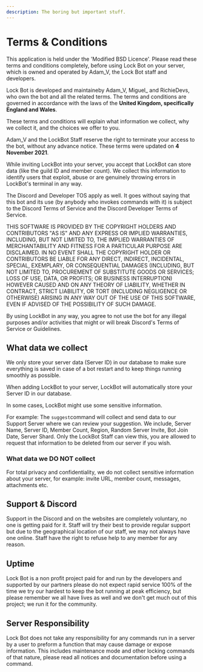 ```yaml
---
description: The boring but important stuff.
---
```


# Terms & Conditions

This application is held under the 'Modified BSD Licence'. Please read these terms and conditions completely, before using Lock Bot on your server, which is owned and operated by Adam\_V, the Lock Bot staff and developers.

Lock Bot is developed and maintaineby Adam\_V, Miguel\_ and RichieDevs, who own the bot and all the related terms. The terms and conditions are governed in accordance with the laws of the **United Kingdom, specifically England and Wales**.

These terms and conditions will explain what information we collect, why we collect it, and the choices we offer to you.

Adam\_V and the LockBot Staff reserve the right to terminate your access to the bot, without any advance notice. These terms were updated on **4 November 2021**.

While inviting LockBot into your server, you accept that LockBot can store data (like the guild ID and member count). We collect this information to identify users that exploit, abuse or are genuinely throwing errors in LockBot's terminal in any way.

The Discord and Developer TOS apply as well. It goes without saying that this bot and its use (by anybody who invokes commands with it) is subject to the Discord Terms of Service and the Discord Developer Terms of Service.

THIS SOFTWARE IS PROVIDED BY THE COPYRIGHT HOLDERS AND CONTRIBUTORS "AS IS" AND ANY EXPRESS OR IMPLIED WARRANTIES, INCLUDING, BUT NOT LIMITED TO, THE IMPLIED WARRANTIES OF MERCHANTABILITY AND FITNESS FOR A PARTICULAR PURPOSE ARE DISCLAIMED. IN NO EVENT SHALL THE COPYRIGHT HOLDER OR CONTRIBUTORS BE LIABLE FOR ANY DIRECT, INDIRECT, INCIDENTAL, SPECIAL, EXEMPLARY, OR CONSEQUENTIAL DAMAGES (INCLUDING, BUT NOT LIMITED TO, PROCUREMENT OF SUBSTITUTE GOODS OR SERVICES; LOSS OF USE, DATA, OR PROFITS; OR BUSINESS INTERRUPTION) HOWEVER CAUSED AND ON ANY THEORY OF LIABILITY, WHETHER IN CONTRACT, STRICT LIABILITY, OR TORT (INCLUDING NEGLIGENCE OR OTHERWISE) ARISING IN ANY WAY OUT OF THE USE OF THIS SOFTWARE, EVEN IF ADVISED OF THE POSSIBILITY OF SUCH DAMAGE.

By using LockBot in any way, you agree to not use the bot for any illegal purposes and/or activities that might or will break Discord's Terms of Service or Guidelines.

## What data we collect

We only store your server data (Server ID) in our database to make sure everything is saved in case of a bot restart and to keep things running smoothly as possible.

When adding LockBot to your server, LockBot will automatically store your Server ID in our database.&#x20;

In some cases, LockBot might use some sensitive information.

For example: The `suggest`command will collect and send data to our Support Server where we can review your suggestion. We include, Server Name, Server ID, Member Count, Region, Random Server Invite, Bot Join Date, Server Shard. Only the LockBot Staff can view this, you are allowed to request that information to be deleted from our server if you wish.

### What data we DO NOT collect

For total privacy and confidentiality, we do not collect sensitive information about your server, for example: invite URL, member count, messages, attachments etc.

## Support & Discord

Support in the Discord and on the websites are completely voluntary, no one is getting paid for it. Staff will try their best to provide regular support but due to the geographical location of our staff, we may not always have one online. Staff have the right to refuse help to any member for any reason.

## Uptime

Lock Bot is a non profit project paid for and run by the developers and supported by our partners please do not expect rapid service 100% of the time we try our hardest to keep the bot running at peak efficiency, but please remember we all have lives as well and we don't get much out of this project; we run it for the community.

## Server Responsibility

Lock Bot does not take any responsibility for any commands run in a server by a user to preform a function that may cause damage or expose information. This includes maintenance mode and other locking commands of that nature, please read all notices and documentation before using a command.
